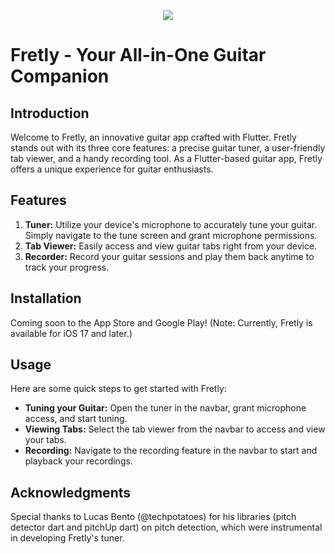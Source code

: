 <p align="center">
    <a href=""><img src="https://img.shields.io/badge/Flutter-02569B?style=for-the-badge&logo=flutter&logoColor=white"/></a>
</p>

# Fretly - Your All-in-One Guitar Companion

## Introduction
Welcome to Fretly, an innovative guitar app crafted with Flutter. Fretly stands out with its three core features: a precise guitar tuner, a user-friendly tab viewer, and a handy recording tool. As a Flutter-based guitar app, Fretly offers a unique experience for guitar enthusiasts. 

## Features
1. **Tuner:** Utilize your device's microphone to accurately tune your guitar. Simply navigate to the tune screen and grant microphone permissions.
2. **Tab Viewer:** Easily access and view guitar tabs right from your device.
3. **Recorder:** Record your guitar sessions and play them back anytime to track your progress.

## Installation
Coming soon to the App Store and Google Play! (Note: Currently, Fretly is available for iOS 17 and later.)

## Usage
Here are some quick steps to get started with Fretly:
- **Tuning your Guitar:** Open the tuner in the navbar, grant microphone access, and start tuning.
- **Viewing Tabs:** Select the tab viewer from the navbar to access and view your tabs.
- **Recording:** Navigate to the recording feature in the navbar to start and playback your recordings.

## Acknowledgments
Special thanks to Lucas Bento (@techpotatoes) for his libraries (pitch detector dart and pitchUp dart) on pitch detection, which were instrumental in developing Fretly's tuner.

